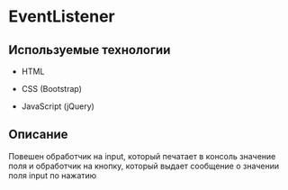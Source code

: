 # EventListener

## Используемые технологии

* HTML

* CSS (Bootstrap)

* JavaScript (jQuery)

## Описание

Повешен обработчик на input, который печатает в консоль значение поля и обработчик на кнопку, который выдает сообщение о значении поля input по нажатию